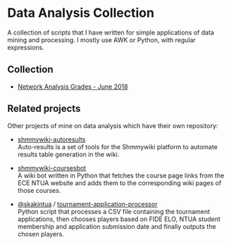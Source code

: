 # Data Analysis Collection

A collection of scripts that I have written for simple applications of data mining and processing. I mostly use AWK or Python, with regular expressions.

## Collection

- [Network Analysis Grades - June 2018](network-analysis-grades-jun18)

## Related projects

Other projects of mine on data analysis which have their own repository:

- [shmmywiki-autoresults](https://github.com/tdiam/shmmywiki-autoresults)  
Auto-results is a set of tools for the Shmmywiki platform to automate results table generation in the wiki.

- [shmmywiki-coursesbot](https://github.com/tdiam/shmmywiki-coursesbot)  
A wiki bot written in Python that fetches the course page links from the ECE NTUA website and adds them to the corresponding wiki pages of those courses.

- [@skakintua](https://github.com/skakintua) / [tournament-application-processor](https://github.com/skakintua/tournament-application-processor)  
Python script that processes a CSV file containing the tournament applications, then chooses players based on FIDE ELO, NTUA student membership and application submission date and finally outputs the chosen players. 